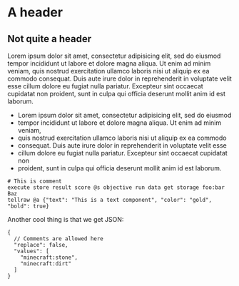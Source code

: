 # A header

## Not quite a header

Lorem ipsum dolor sit amet, consectetur adipisicing elit, sed do eiusmod
tempor incididunt ut labore et dolore magna aliqua. Ut enim ad minim veniam,
quis nostrud exercitation ullamco laboris nisi ut aliquip ex ea commodo
consequat. Duis aute irure dolor in reprehenderit in voluptate velit esse
cillum dolore eu fugiat nulla pariatur. Excepteur sint occaecat cupidatat non
proident, sunt in culpa qui officia deserunt mollit anim id est laborum.

* Lorem ipsum dolor sit amet, consectetur adipisicing elit, sed do eiusmod
* tempor incididunt ut labore et dolore magna aliqua. Ut enim ad minim veniam,
* quis nostrud exercitation ullamco laboris nisi ut aliquip ex ea commodo
* consequat. Duis aute irure dolor in reprehenderit in voluptate velit esse
* cillum dolore eu fugiat nulla pariatur. Excepteur sint occaecat cupidatat non
* proident, sunt in culpa qui officia deserunt mollit anim id est laborum.

```mcfunction
# This is comment
execute store result score @s objective run data get storage foo:bar Baz
tellraw @a {"text": "This is a text component", "color": "gold", "bold": true}
```
Another cool thing is that we get JSON:
```jsonc
{
  // Comments are allowed here
  "replace": false,
  "values": [
    "minecraft:stone",
    "minecraft:dirt"
  ]
}
```
